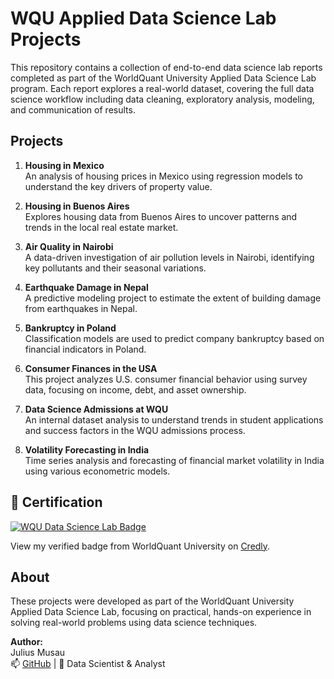 # WQU Applied Data Science Lab Projects

This repository contains a collection of end-to-end data science lab reports completed as part of the WorldQuant University Applied Data Science Lab program. Each report explores a real-world dataset, covering the full data science workflow including data cleaning, exploratory analysis, modeling, and communication of results.

## Projects

1. **Housing in Mexico**  
   An analysis of housing prices in Mexico using regression models to understand the key drivers of property value.

2. **Housing in Buenos Aires**  
   Explores housing data from Buenos Aires to uncover patterns and trends in the local real estate market.

3. **Air Quality in Nairobi**  
   A data-driven investigation of air pollution levels in Nairobi, identifying key pollutants and their seasonal variations.

4. **Earthquake Damage in Nepal**  
   A predictive modeling project to estimate the extent of building damage from earthquakes in Nepal.

5. **Bankruptcy in Poland**  
   Classification models are used to predict company bankruptcy based on financial indicators in Poland.

6. **Consumer Finances in the USA**  
   This project analyzes U.S. consumer financial behavior using survey data, focusing on income, debt, and asset ownership.

7. **Data Science Admissions at WQU**  
   An internal dataset analysis to understand trends in student applications and success factors in the WQU admissions process.

8. **Volatility Forecasting in India**  
   Time series analysis and forecasting of financial market volatility in India using various econometric models.

## 🏅 Certification

[![WQU Data Science Lab Badge](https://images.credly.com/size/340x340/images/70d4d1b5-fba6-44d1-81a4-f2e74f7a6452/image.png)](https://www.credly.com/badges/37eb5e0d-95db-4e48-bc51-697f3e029125/public_url)

View my verified badge from WorldQuant University on [Credly](https://www.credly.com/badges/37eb5e0d-95db-4e48-bc51-697f3e029125/public_url).

## About

These projects were developed as part of the WorldQuant University Applied Data Science Lab, focusing on practical, hands-on experience in solving real-world problems using data science techniques.

**Author:**  
Julius Musau  
📫 [GitHub](https://github.com/mambo254) | 💼 Data Scientist & Analyst

